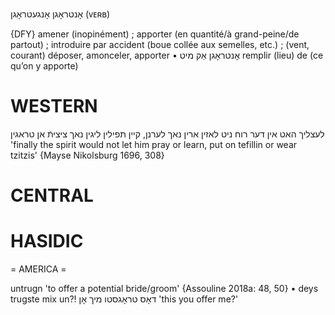 אָנטראָגן
אָנגעטראָגן
(ᴠᴇʀʙ)

{DFY}
amener (inopinément) ; apporter (en quantité/à grand-peine/de partout) ; introduire par accident (boue collée aux semelles, etc.) ; (vent, courant) déposer, amonceler, apporter
• אָנטראָגן אַק מיט remplir (lieu) de (ce qu’on y apporte)

WESTERN
========

לעצליך האט אין דער רוח ניט לאזין ארין נאך לערנן, קיין תפילין ליגין נאך ציציתֿ אן טראגין
'finally the spirit would not let him pray or learn, put on tefillin or wear tzitzis'
{Mayse Nikolsburg 1696, 308}

CENTRAL
========

HASIDIC
=======
= AMERICA = 

untrugn 'to offer a potential bride/groom' {Assouline 2018a: 48, 50}
	•	deys trugste mix un?! דאָס טראָגסטו מיך אָן 'this you offer me?'
